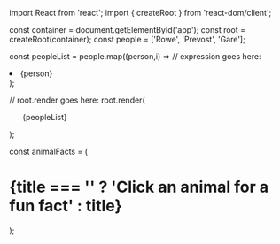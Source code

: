 import React from 'react';
import { createRoot } from 'react-dom/client';

const container = document.getElementById('app');
const root = createRoot(container);
const people = ['Rowe', 'Prevost', 'Gare'];

const peopleList = people.map((person,i) =>
  // expression goes here:
  <li key={"person_"+i}>{person}</li>
);

// root.render goes here:
root.render(<ul>{peopleList}</ul>);


const animalFacts = (
  <h1>
    {title === '' ? 'Click an animal for a fun fact' : title}
  </h1>
);

